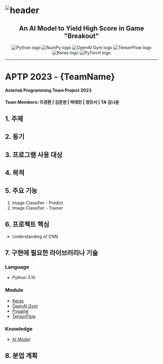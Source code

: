 <h1>
  <img alt="header" src="https://user-images.githubusercontent.com/97948617/227223460-f7073a21-3bde-4964-92f4-99815281dcfc.png"/>
</h1>

<h2 align="center">An AI Model to Yield High Score in Game "Breakout"</h2>

<div align="center">
  <img alt="Python logo" src="https://img.shields.io/badge/Python%203%2E10-3670A0?style=for-the-badge&logo=python&logoColor=ffdd54"/>
  <img alt="NumPy logo" src="https://img.shields.io/badge/Numpy-013243?style=for-the-badge&logo=numpy&logoColor=white">
  <img alt="OpenAI Gym logo" src="https://img.shields.io/badge/OpenAI%20Gym-0081A5?style=for-the-badge&logo=Openai%20gym&logoColor=white">
  <img alt="TenserFlow logo" src="https://img.shields.io/badge/TensorFlow-FF6F00?style=for-the-badge&logo=TensorFlow&logoColor=white">
  <img alt="Keras logo" src="https://img.shields.io/badge/Keras-D00000?style=for-the-badge&logo=Keras&logoColor=white">
  <img alt="PyTorch logo" src="https://img.shields.io/badge/pytorch-EE4C2C?style=for-the-badge&logo=PyTorch&logoColor=white">
</div>

---

# APTP 2023 - {TeamName}
**Asterisk Programming Team Project 2023**

<h4>Team Members: 이경환 | 김준원 | 박태민 | 정민서 | TA 김나윤</h4>

## 1. 주제

## 2. 동기

## 3. 프로그램 사용 대상

## 4. 목적

## 5. 주요 기능
1. Image Classifier - Predict
2. Image Classifier - Trainer

## 6. 프로젝트 핵심
- Understanding of CNN

## 7. 구현에 필요한 라이브러리나 기술
### Language
- Python 3.10

### Module
- [Keras](chatGPT/About%20Module/Keras.md)
- [OpenAI Gym](chatGPT/About%20Module/OpenAI%20Gym.md)
- [Pygame](chatGPT/About%20Pygame.md)
- [TensorFlow](chatGPT/About%20Module/TensorFlow.md)

### Knowledge
- [AI Model](chatGPT/About%20AI%20Model.md)

## 8. 분업 계획
